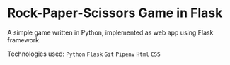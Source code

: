 # Rock-Paper-Scissors Game in Flask

A simple game written in Python, implemented as web app using Flask framework.

Technologies used: `Python` `Flask` `Git` `Pipenv` `Html` `CSS`  
